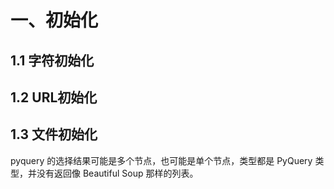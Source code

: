 # 一、初始化

## 1.1 字符初始化

## 1.2 URL初始化

## 1.3 文件初始化

pyquery 的选择结果可能是多个节点，也可能是单个节点，类型都是 PyQuery 类型，并没有返回像 Beautiful Soup 那样的列表。